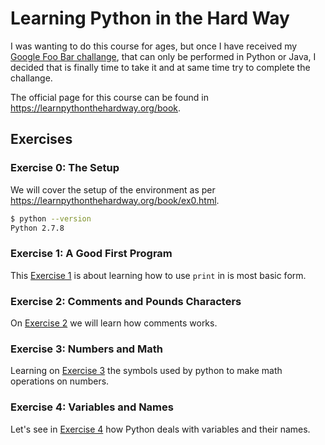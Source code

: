 # Learning Python in the Hard Way

I was wanting to do this course for ages, but once I have received my [Google Foo Bar challange](https://twitter.com/Exadra37/status/790142290937442304), that can only be performed in Python or Java,
I decided that is finally time to take it and at same time try to complete the challange.

The official page for this course can be found in https://learnpythonthehardway.org/book.

## Exercises

### Exercise 0: The Setup

We will cover the setup of the environment as per https://learnpythonthehardway.org/book/ex0.html.

```bash
$ python --version
Python 2.7.8
```


### Exercise 1: A Good First Program

This [Exercise 1](https://learnpythonthehardway.org/book/ex1.html) is about learning how to use `print` in is most basic form.

### Exercise 2: Comments and Pounds Characters

On [Exercise 2](https://learnpythonthehardway.org/book/ex2.html) we will learn how comments works.


### Exercise 3: Numbers and Math

Learning on [Exercise 3](https://learnpythonthehardway.org/book/ex3.html) the symbols used by python to make math operations on numbers.


### Exercise 4: Variables and Names

Let's see in [Exercise 4](https://learnpythonthehardway.org/book/ex4.html) how Python deals with variables and their names.
